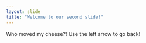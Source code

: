 ```yaml
---
layout: slide
title: "Welcome to our second slide!"
---
```

Who moved my cheese?!
Use the left arrow to go back!
